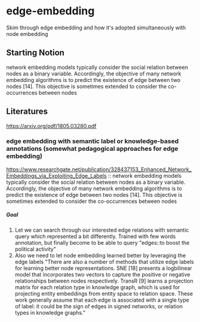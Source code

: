 # edge-embedding
Skim through edge embedding and how it's adopted simultaneously with node embedding

## Starting Notion
network embedding models typically consider the
social relation between nodes as a binary variable. Accordingly,
the objective of many network embedding algorithms is to predict
the existence of edge between two nodes [14]. This objective is
sometimes extended to consider the co-occurrences between nodes

## Literatures
https://arxiv.org/pdf/1805.03280.pdf

### edge embedding with semantic label or knowledge-based annotations (somewhat pedagogical approaches for edge embedding)
https://www.researchgate.net/publication/328437153_Enhanced_Network_Embeddings_via_Exploiting_Edge_Labels :: network embedding models typically consider the
social relation between nodes as a binary variable. Accordingly,
the objective of many network embedding algorithms is to predict
the existence of edge between two nodes [14]. This objective is
sometimes extended to consider the co-occurrences between nodes
##### Goal
1. Let we can search through our interested edge relations with semantic query which represented a bit differently. Trained with few words annotation, but finally become to be able to query "edges::to boost the political activity" 
2. Also we need to let node embedding learned better by leveraging the edge labels
"There are also a number of methods that utilize edge labels
for learning better node representations. SNE [18] presents a logbilinear model that incorporates two vectors to capture the positive
or negative relationships between nodes respectively. TransR [9]
learns a projection matrix for each relation type in knowledge graph,
which is used for projecting entity embeddings from entity space
to relation space. These work generally assume that each edge is
associated with a single type of label: it could be the sign of edges in
signed networks, or relation types in knowledge graphs."
